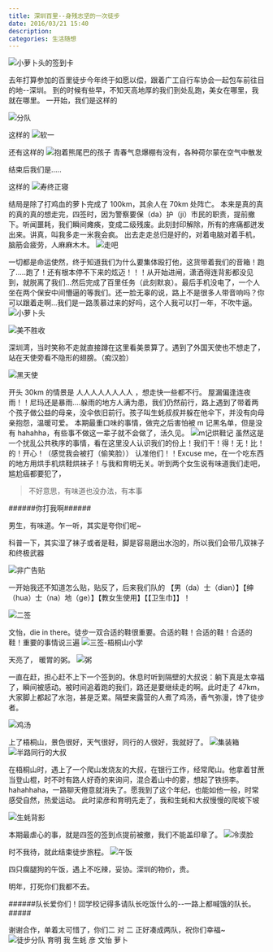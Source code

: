 ```yaml
---
title: 深圳百里--身残志坚的一次徒步
date: 2016/03/21 15:40
description:
categories: 生活随想
---
```


![小萝卜头的签到卡](https://images.scar.site/20220223003738.png)

去年打算参加的百里徒步今年终于如愿以偿，跟着广工自行车协会一起包车前往目的地--深圳。
到的时候有些早，不知天高地厚的我们到处乱跑，美女在哪里，我就在哪里。
一开始，我们是这样的

![分队](https://images.scar.site/20220223003822.png)

这样的
![软一](https://images.scar.site/20220223003953.png)

还有这样的
![抱着熊尾巴的孩子](https://images.scar.site/20220223003837.png)
青春气息爆棚有没有，各种荷尔蒙在空气中散发

结束后我们是.....

这样的
![寿终正寝](https://images.scar.site/20220223004027.png)

结局是除了打鸡血的萝卜完成了 100km，其余人在 70km 处阵亡。
本来是真的真的真的真的想走完，四签时，因为警察要保（da）护（ji）市民的职责，提前撤下。听闻噩耗，我们瞬间瘫痪，变成二级残废。此刻封印解除，所有的疼痛都迸发出来。讲真，叫我多走一米我会疯。
出去走走总归是好的，对着电脑对着手机，脑筋会疲劳，人麻麻木木。
![走吧](https://images.scar.site/20220223004037.png)

一切都是命运使然，终于知道我们为什么要集体殴打他，这货带着我们的音箱！跑了.....跑了！还有根本停不下来的炫迈！！！从开始进闸，潇洒得连背影都没见到，就脱离了我们...然后完成了百里任务（此刻默哀）。最后手机没电了，一个人坐在两个保安中间懵逼的等我们。还一脸无辜的说，路上不是很多人带音响吗？你可以跟着走啊...我们是一路羡慕过来的好吗，这个人我可以打一年，不吹牛逼。
![小萝卜头](https://images.scar.site/20220223004053.png)

![美不胜收](https://images.scar.site/20220223004128.png)

深圳湾，当时笑称不走就直接蹲在这里看美景算了。遇到了外国天使也不想走了，站在天使旁看不隐形的翅膀。（痴汉脸）

![黑天使](https://images.scar.site/20220223004115.png)

开头 30km 的情景是 人人人人人人人人 ，想走快一些都不行。
屋漏偏逢连夜雨！！尼玛还是暴雨....躲雨的地方人满为患，我们仍然前行，路上遇到了带着两个孩子做公益的母亲，没伞依旧前行。孩子叫生蚝叔叔并躲在他伞下，并没有向母亲抱怨，温暖可爱。
本期最重口味的事情，做完之后害怕被 m 记黑名单，但是没有 hahahha，有些事不做这一辈子就不会做了，活久见。
![m记烘鞋记](https://images.scar.site/20220223004216.png)
虽然这是一个扰乱公共秩序的事情，看在这里没人认识我们的份上！我们干！得！无！比！的！开心！（感觉我会被打（偷笑脸））
认准他们！！Excuse me，在一个吃东西的地方用烘手机烘鞋烘袜子！与我和育明无关。听到两个女生说有味道我们走吧，尴尬癌都要犯了，

> 不好意思，有味道也没办法，有本事

######你打我啊######

男生，有味道。乍一听，其实是夸你们呢~

科普一下，其实湿了袜子或者是鞋，脚是容易磨出水泡的，所以我们会带几双袜子和终极武器

![非广告贴](https://images.scar.site/20220223004310.png)

一开始我还不知道怎么贴，贴反了，后来我们队的 【男（da）士（dian）】【绅（hua）士（na）地（ge）】【教女生使用】【【卫生巾】】！

![二签](https://images.scar.site/20220223004346.png)

文怡，die in there。徒步一双合适的鞋很重要。合适的鞋！合适的鞋！合适的鞋！重要的事情说三遍
![三签-梧桐山小学](https://images.scar.site/20220223004417.png)

天亮了， 暖胃的粥。
![粥](https://images.scar.site/20220223004623.png)

一直在赶，担心赶不上下一个签到的。休息时听到隔壁的大叔说：躺下真是太幸福了，瞬间被感动。被时间追着跑的我们，路还是要继续走的啊。此时走了 47km，大家脚上都起了水泡，甚是乏累。隔壁来露营的人煮了鸡汤，香气弥漫，馋了徒步者。

![鸡汤](https://images.scar.site/20220223004642.png)

上了梧桐山，景色很好，天气很好，同行的人很好，我就好了。
![集装箱](https://images.scar.site/20220223004701.png)
![半路同行的大叔](https://images.scar.site/20220223004716.png)

在梧桐山时，遇上了一个爬山发烧友的大叔，在银行工作，经常爬山。他拿着甘蔗当登山棍，时不时有路人好奇的来询问，混合着山中的雾，想起了铁拐李。hahahhaha，一路聊天倦意就消失了。愿我到了这个年纪，也能如他一般，时常感受自然，热爱运动。
此时梁彦和育明先走了，我和生蚝和大叔慢慢的爬坡下坡

![生蚝背影](https://images.scar.site/20220223004732.png)

本期最虐心的事，就是四签的签到点提前被撤，我们不能盖印章了。
![冷漠脸](https://images.scar.site/20220223004802.png)

时不我待，就此结束徒步旅程。
![午饭](https://images.scar.site/20220223004812.png)

四只瘸腿狗的午饭，遇上不吃辣，妥协。深圳的物价，贵。

明年，打死你们我都不去。

######队长爱你们！回学校记得多请队长吃饭什么的--一路上都喊饿的队长。#####

谢谢合作，单着太可惜了，你们二 对 二 正好凑成两队，祝你们幸福~
![徒步分队 育明 我 生蚝 彦 文怡 萝卜](https://images.scar.site/20220223004826.png)
